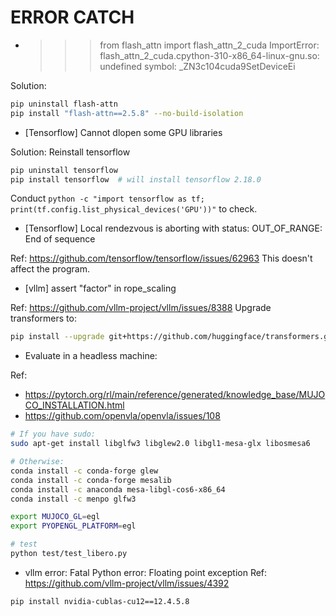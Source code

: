 # ERROR CATCH

- >>> from flash_attn import flash_attn_2_cuda
ImportError: flash_attn_2_cuda.cpython-310-x86_64-linux-gnu.so: undefined symbol: _ZN3c104cuda9SetDeviceEi

Solution:
```bash
pip uninstall flash-attn
pip install "flash-attn==2.5.8" --no-build-isolation
```

- [Tensorflow] Cannot dlopen some GPU libraries

Solution: Reinstall tensorflow
```bash
pip uninstall tensorflow
pip install tensorflow  # will install tensorflow 2.18.0
```

Conduct `python -c "import tensorflow as tf; print(tf.config.list_physical_devices('GPU'))"` to check.

- [Tensorflow] Local rendezvous is aborting with status: OUT_OF_RANGE: End of sequence

Ref: https://github.com/tensorflow/tensorflow/issues/62963
This doesn't affect the program.

- [vllm] assert "factor" in rope_scaling

Ref: https://github.com/vllm-project/vllm/issues/8388
Upgrade transformers to:
```bash
pip install --upgrade git+https://github.com/huggingface/transformers.git
```

- Evaluate in a headless machine:

Ref:
- https://pytorch.org/rl/main/reference/generated/knowledge_base/MUJOCO_INSTALLATION.html
- https://github.com/openvla/openvla/issues/108
```bash
# If you have sudo:
sudo apt-get install libglfw3 libglew2.0 libgl1-mesa-glx libosmesa6

# Otherwise:
conda install -c conda-forge glew
conda install -c conda-forge mesalib
conda install -c anaconda mesa-libgl-cos6-x86_64
conda install -c menpo glfw3

export MUJOCO_GL=egl
export PYOPENGL_PLATFORM=egl

# test
python test/test_libero.py
```

- vllm error: Fatal Python error: Floating point exception
Ref: https://github.com/vllm-project/vllm/issues/4392

```bash
pip install nvidia-cublas-cu12==12.4.5.8
```